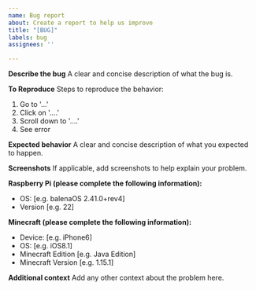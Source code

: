 ```yaml
---
name: Bug report
about: Create a report to help us improve
title: "[BUG]"
labels: bug
assignees: ''

---
```


**Describe the bug**
A clear and concise description of what the bug is.

**To Reproduce**
Steps to reproduce the behavior:
1. Go to '...'
2. Click on '....'
3. Scroll down to '....'
4. See error

**Expected behavior**
A clear and concise description of what you expected to happen.

**Screenshots**
If applicable, add screenshots to help explain your problem.

**Raspberry Pi (please complete the following information):**
 - OS: [e.g. balenaOS 2.41.0+rev4]
 - Version [e.g. 22]

**Minecraft (please complete the following information):**
 - Device: [e.g. iPhone6]
 - OS: [e.g. iOS8.1]
 - Minecraft Edition [e.g. Java Edition]
 - Minecraft Version [e.g. 1.15.1]

**Additional context**
Add any other context about the problem here.
